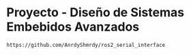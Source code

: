# Proyecto - Diseño de Sistemas Embebidos Avanzados

```
https://github.com/AnrdyShmrdy/ros2_serial_interface
```
